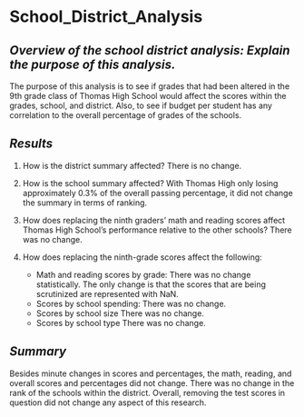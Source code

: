 # School_District_Analysis

## ***Overview of the school district analysis: Explain the purpose of this analysis.***

The purpose of this analysis is to see if grades that had been altered in the 9th grade class of Thomas High School would affect the scores within the grades, school, and district. Also, to see if budget per student has any correlation to the overall percentage of grades of the schools.

## ***Results***

1. How is the district summary affected?
   There is no change.

2. How is the school summary affected?
   With Thomas High only losing approximately 0.3% of the overall passing percentage, it did not change the summary in terms of ranking.

3. How does replacing the ninth graders’ math and reading scores affect Thomas High School’s performance relative to the other schools?
   There was no change.

4. How does replacing the ninth-grade scores affect the following:
   - Math and reading scores by grade:
     There was no change statistically. The only change is that the scores that are being scrutinized are represented with NaN.
   - Scores by school spending:
     There was no change.
   - Scores by school size
     There was no change.
   - Scores by school type
     There was no change.

## ***Summary*** 

Besides minute changes in scores and percentages, the math, reading, and overall scores and percentages did not change. There was no change in the rank of the schools within the district. Overall, removing the test scores in question did not change any aspect of this research.
